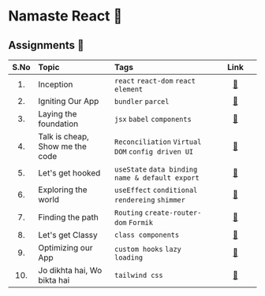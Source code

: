 # Namaste React 🚀

## Assignments 📖

| S.No | Topic <img width="200px">       | Tags                                              |        <img width="50px"> Link <img width="50px">        |
| :--: | :------------------------------ | :------------------------------------------------ | :------------------------------------------------------: |
|  1.  | Inception                       | `react` `react-dom` `react element`               |           [ 🔗](./Assignment/01-Inception.md)            |
|  2.  | Igniting Our App                | `bundler` `parcel`                                |        [ 🔗](./Assignment/02-Igniting_our_App.md)        |
|  3.  | Laying the foundation           | `jsx` `babel` `components`                        |     [ 🔗](./Assignment/03-Laying_the_Foundation.md)      |
|  4.  | Talk is cheap, Show me the code | `Reconciliation` `Virtual DOM` `config driven UI` | [ 🔗](./Assignment/04-Talk_is_Cheap_show_me_the_code.md) |
|  5.  | Let's get hooked                | `useState` `data binding` `name & default export` |        [ 🔗](./Assignment/05-Lets_get_Hooked.md)         |
|  6.  | Exploring the world             | `useEffect` `conditional rendereing` `shimmer`    |      [ 🔗](./Assignment/06-Exploring_the_world.md)       |
|  7.  | Finding the path                | `Routing` `create-router-dom` `Formik`            |        [ 🔗](./Assignment/07-Finding_the_Path.md)        |
|  8.  | Let's get Classy                | `class components`                                |        [ 🔗](./Assignment/08-Lets_get_Classy.md)         |
|  9.  | Optimizing our App              | `custom hooks` `lazy loading`                     |       [ 🔗](./Assignment/09-Optimizing_our_App.md)       |
| 10.  | Jo dikhta hai, Wo bikta hai     | `tailwind css`                                    |   [ 🔗](./Assignment/10-Jo_dikhta_hai_Wo_bikta_hai.md)   |
